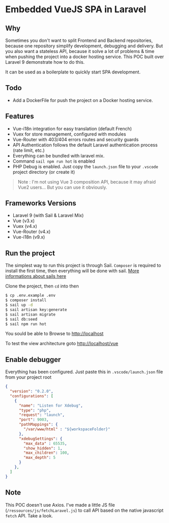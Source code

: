 # Embedded VueJS SPA in Laravel

## Why
Sometimes you don't want to split Frontend and Backend repositories, because one repository simplify development, debugging and delivery. But you also want a stateless API, because it solve a lot of problems & time when pushing the project into a docker hosting service. This POC built over Laravel 9 demonstrate how to do this.

It can be used as a boilerplate to quickly start SPA development.

## Todo
- Add a DockerFile for push the project on a Docker hosting service.

## Features
- Vue-i18n integration for easy translation (default French)
- Vuex for store management, configured with modules
- Vue-Router with 403/404 errors routes and security guards
- API Authentication follows the default Laravel authentication process (rate limit, etc.)
- Everything can be bundled with laravel mix.
- Command `sail npm run hot` is enabled
- PHP Debug is enabled. Just copy the `launch.json` file to your `.vscode` project directory (or create it)

> Note : I'm not using Vue 3 composition API, because it may afraid Vue2 users... But you can use it obviously.

## Frameworks Versions
- Laravel 9 (with Sail & Laravel Mix)
- Vue (v3.x)
- Vuex (v4.x)
- Vue-Router (v4.x)
- Vue-i18n (v9.x)


## Run the project
The simplest way to run this project is through Sail. `Composer` is required to install the first time, then everything will be done with sail. [More informations about sails here](https://laravel.com/docs/9.x/sail)

Clone the project, then `cd` into then
```bash
$ cp .env.example .env
$ composer install
$ sail up -d
$ sail artisan key:generate
$ sail artisan migrate
$ sail db:seed
$ sail npm run hot
```

You sould be able to Browse to [http://localhost](http://localhost)

To test the view architecture goto [http://localhost/vue](http://localhost/vue)

## Enable debugger
Everything has been configured. Just paste this in `.vscode/launch.json` file from your project root
```json
{
  "version": "0.2.0",
  "configurations": [
    {
      "name": "Listen for Xdebug",
      "type": "php",
      "request": "launch",
      "port": 9003,
      "pathMappings": {
        "/var/www/html" : "${workspaceFolder}"
      },
      "xdebugSettings": {
        "max_data" : 65535,
        "show_hidden": 1,
        "max_children": 100,
        "max_depth": 5
      }
    },
  ]
}
```


## Note
This POC doesn't use Axios. I've made a little JS file (`/ressources/js/fetchLaravel.js`) to call API based on the native javascript `fetch` API. Take a look.
